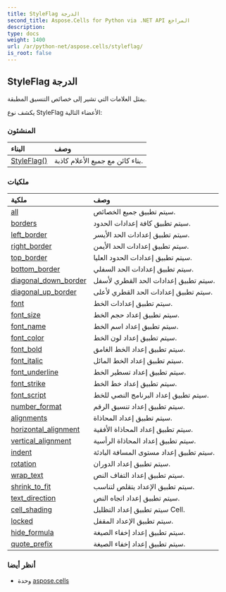 ```yaml
---
title: StyleFlag الدرجة
second_title: Aspose.Cells for Python via .NET API المراجع
description:
type: docs
weight: 1400
url: /ar/python-net/aspose.cells/styleflag/
is_root: false
---
```

##  StyleFlag الدرجة
يمثل العلامات التي تشير إلى خصائص التنسيق المطبقة.



يكشف نوع StyleFlag الأعضاء التالية:

###  المنشئون
| البناء| وصف|
| :- | :- |
| [StyleFlag()](/cells/ar/python-net/aspose.cells/styleflag/__init__/#) | بناء كائن مع جميع الأعلام كاذبة.|


###  ملكيات
| ملكية| وصف|
| :- | :- |
| [all](/cells/ar/python-net/aspose.cells/styleflag/all) | سيتم تطبيق جميع الخصائص.|
| [borders](/cells/ar/python-net/aspose.cells/styleflag/borders) | سيتم تطبيق كافة إعدادات الحدود.|
| [left_border](/cells/ar/python-net/aspose.cells/styleflag/left_border) | سيتم تطبيق إعدادات الحد الأيسر.|
| [right_border](/cells/ar/python-net/aspose.cells/styleflag/right_border) | سيتم تطبيق إعدادات الحد الأيمن.|
| [top_border](/cells/ar/python-net/aspose.cells/styleflag/top_border) | سيتم تطبيق إعدادات الحدود العليا.|
| [bottom_border](/cells/ar/python-net/aspose.cells/styleflag/bottom_border) | سيتم تطبيق إعدادات الحد السفلي.|
| [diagonal_down_border](/cells/ar/python-net/aspose.cells/styleflag/diagonal_down_border) | سيتم تطبيق إعدادات الحد القطري لأسفل.|
| [diagonal_up_border](/cells/ar/python-net/aspose.cells/styleflag/diagonal_up_border) | سيتم تطبيق إعدادات الحد القطري لأعلى.|
| [font](/cells/ar/python-net/aspose.cells/styleflag/font) | سيتم تطبيق إعدادات الخط.|
| [font_size](/cells/ar/python-net/aspose.cells/styleflag/font_size) | سيتم تطبيق إعداد حجم الخط.|
| [font_name](/cells/ar/python-net/aspose.cells/styleflag/font_name) | سيتم تطبيق إعداد اسم الخط.|
| [font_color](/cells/ar/python-net/aspose.cells/styleflag/font_color) | سيتم تطبيق إعداد لون الخط.|
| [font_bold](/cells/ar/python-net/aspose.cells/styleflag/font_bold) | سيتم تطبيق إعداد الخط الغامق.|
| [font_italic](/cells/ar/python-net/aspose.cells/styleflag/font_italic) | سيتم تطبيق إعداد الخط المائل.|
| [font_underline](/cells/ar/python-net/aspose.cells/styleflag/font_underline) | سيتم تطبيق إعداد تسطير الخط.|
| [font_strike](/cells/ar/python-net/aspose.cells/styleflag/font_strike) |سيتم تطبيق إعداد خط الخط.|
| [font_script](/cells/ar/python-net/aspose.cells/styleflag/font_script) | سيتم تطبيق إعداد البرنامج النصي للخط.|
| [number_format](/cells/ar/python-net/aspose.cells/styleflag/number_format) | سيتم تطبيق إعداد تنسيق الرقم.|
| [alignments](/cells/ar/python-net/aspose.cells/styleflag/alignments) | سيتم تطبيق إعداد المحاذاة.|
| [horizontal_alignment](/cells/ar/python-net/aspose.cells/styleflag/horizontal_alignment) | سيتم تطبيق إعداد المحاذاة الأفقية.|
| [vertical_alignment](/cells/ar/python-net/aspose.cells/styleflag/vertical_alignment) | سيتم تطبيق إعداد المحاذاة الرأسية.|
| [indent](/cells/ar/python-net/aspose.cells/styleflag/indent) | سيتم تطبيق إعداد مستوى المسافة البادئة.|
| [rotation](/cells/ar/python-net/aspose.cells/styleflag/rotation) | سيتم تطبيق إعداد الدوران.|
| [wrap_text](/cells/ar/python-net/aspose.cells/styleflag/wrap_text) | سيتم تطبيق إعداد التفاف النص.|
| [shrink_to_fit](/cells/ar/python-net/aspose.cells/styleflag/shrink_to_fit) | سيتم تطبيق الإعداد يتقلص لتناسب.|
| [text_direction](/cells/ar/python-net/aspose.cells/styleflag/text_direction) | سيتم تطبيق إعداد اتجاه النص.|
| [cell_shading](/cells/ar/python-net/aspose.cells/styleflag/cell_shading) | سيتم تطبيق إعداد التظليل Cell.|
| [locked](/cells/ar/python-net/aspose.cells/styleflag/locked) | سيتم تطبيق الإعداد المقفل.|
| [hide_formula](/cells/ar/python-net/aspose.cells/styleflag/hide_formula) | سيتم تطبيق إعداد إخفاء الصيغة.|
| [quote_prefix](/cells/ar/python-net/aspose.cells/styleflag/quote_prefix) | سيتم تطبيق إعداد إخفاء الصيغة.|



###  أنظر أيضا
* وحدة [aspose.cells](..)
